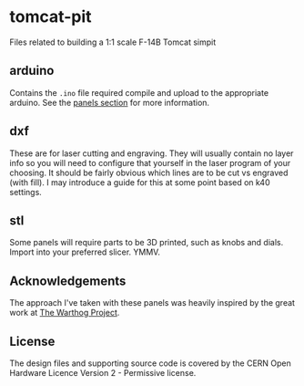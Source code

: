 # tomcat-pit
Files related to building a 1:1 scale F-14B Tomcat simpit

## arduino
Contains the `.ino` file required compile and upload to the appropriate arduino. See the [panels section](panels.md) for more information.

## dxf
These are for laser cutting and engraving. They will usually contain no layer info so you will need to configure that yourself in the laser program of your choosing. It should be fairly obvious which lines are to be cut vs engraved (with fill). I may introduce a guide for this at some point based on k40 settings.

## stl
Some panels will require parts to be 3D printed, such as knobs and dials. Import into your preferred slicer. YMMV.

## Acknowledgements
The approach I've taken with these panels was heavily inspired by the great work at [The Warthog Project](https://thewarthogproject.com/). 

## License
The design files and supporting source code is covered by the CERN Open Hardware Licence Version 2 - Permissive license.
